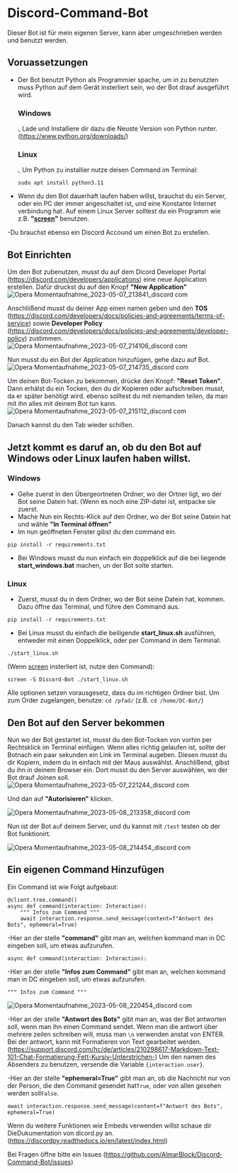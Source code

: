# Discord-Command-Bot
Dieser Bot ist für mein eigenen Server, kann aber umgeschrieben werden und benutzt werden.
## Voruassetzungen

- Der Bot benutzt Python als Programmier spache, um in zu benutzten muss Python auf dem Gerät insterliert sein, wo der Bot drauf ausgeführt wird.

     ### **Windows**

     ◟ Lade und Installiere dir dazu die Neuste Version von Python runter. (https://www.python.org/downloads/)

     ### **Linux**

     ◟ Um Python zu installier nutze deisen Command im Terminal:
        
    ```
    sudo apt install python3.11
    ```
- Wenn du den Bot dauerhaft laufen haben willst, brauchst du ein Server, oder ein PC der immer angeschaltet ist, und eine Konstante Internet verbindung hat. Auf einem Linux Server solltest du ein Programm wie z.B. **"[screen](https://linuxize.com/post/how-to-use-linux-screen/)"** benutzen.

-Du brauchst ebenso ein Discord Accound um einen Bot zu erstellen.
## Bot Einrichten

Um den Bot zubenutzen, musst du auf dem Dicord Developer Portal (https://discord.com/developers/applications) eine neue Application erstellen.
Dafür druckst du auf den Knopf __"New Application"__
![Opera Momentaufnahme_2023-05-07_213841_discord com](https://user-images.githubusercontent.com/98546933/236699138-2125fd6e-71ab-4d40-a76c-9aaf82049cd1.png)

Anschliißend musst du deiner App einen namen geben und den **TOS** (https://discord.com/developers/docs/policies-and-agreements/terms-of-service) sowie **Developer Policy** (https://discord.com/developers/docs/policies-and-agreements/developer-policy) zustimmen.
![Opera Momentaufnahme_2023-05-07_214106_discord com](https://user-images.githubusercontent.com/98546933/236699342-01d16e6c-bf61-4499-bcab-6d53f87e6cea.png)

Nun musst du ein Bot der Application hinzufügen, gehe dazu auf Bot.![Opera Momentaufnahme_2023-05-07_214735_discord com](https://user-images.githubusercontent.com/98546933/236699652-398d7af7-e5db-4545-b10b-646e58a327a1.png)

Um deinen Bot-Tocken zu bekommen, drücke den Knopf: __"Reset Token"__. Dann erhälst du ein Tocken, den du dir Kopieren oder aufschreiben musst, da er später benötigt wird. ebenso solltest du mit niemanden teilen, da man mit ihn alles mit deinem Bot tun kann.
![Opera Momentaufnahme_2023-05-07_215112_discord com](https://user-images.githubusercontent.com/98546933/236699883-4d0664ff-47ec-4287-94de-d7ed08470fd5.png)

Danach kannst du den Tab wieder schißen.
## __Jetzt kommt es daruf an, ob du den Bot auf Windows oder Linux laufen haben willst.__

### **Windows**
- Gehe zuerst in den Übergeortneten Ordner, wo der Ortner ligt, wo der Bot seine Datein hat. (Wenn es noch eine ZIP-datei ist, entpacke sie zuerst.
- Mache Nun ein Rechts-Klick auf den Ordner, wo der Bot seine Datein hat und wähle __"In Terminal öffnen"__
- Im nun geöffneten Fenster gibst du den command ein.
```
pip install -r requirements.txt
```

- Bei Windows musst du nun einfach ein doppelklick auf die bei liegende __**start_windows.bat**__ machen, un der Bot solte starten.

### **Linux**
- Zuerst, musst du in dem Ordner, wo der Bot seine Datein hat, kommen. Dazu öffne das Terminal, und führe den Command  aus.
```
pip install -r requirements.txt
```

- Bei Linux musst du einfach die beiligende __**start_linux.sh**__ ausführen, entweder mit einen Doppelklick, oder per Command in dem Terminal:
```
./start_linux.sh
```
(Wenn [screen](https://linuxize.com/post/how-to-use-linux-screen/) insterliert ist, nutze den Command):
```
screen -S Discord-Bot ./start_linux.sh
```
Alle optionen setzen vorausgesetz, dass du im richtigen Ordner bist. Um zum Order zugelangen, benutze: ```cd /pfad/``` (z.B. ```cd /home/DC-Bot/```)

## Den Bot auf den Server bekommen
Nun wo der Bot gestartet ist, musst du den Bot-Tocken von vorhin per Rechtsklick im Terminal einfügen. Wenn alles richtig gelaufen ist, sollte der Botnach ein paar sekunden ein Link im Terminal augeben. Diesen musst du dir Kopiern, indem du in einfach mit der Maus auswählst. Anschlißend, gibst du ihn in deinem Browser ein. Dort musst du den Server auswählen, wo der Bot drauf Joinen soll.
![Opera Momentaufnahme_2023-05-07_221244_discord com](https://github.com/AlmarBlock/Discord-Command-Bot/assets/98546933/b032482a-23fd-4b21-8f3c-67d4261d899c)


Und dan auf __"Autorisieren"__ klicken.

![Opera Momentaufnahme_2023-05-08_213358_discord com](https://github.com/AlmarBlock/Discord-Command-Bot/assets/98546933/1a0b9ca1-b738-496d-be53-0289d23ded6a)


Nun ist der Bot auf deinem Server, und du kannst mit ```/test``` testen ob der Bot funktionirt.

![Opera Momentaufnahme_2023-05-08_214454_discord com](https://user-images.githubusercontent.com/98546933/236920382-8e507f3a-8280-4001-b860-d11db0472b3e.png)



## Ein eigenen Command Hinzufügen

Ein Command ist wie Folgt aufgebaut:
```
@client.tree.command()
async def command(interaction: Interaction):
    """ Infos zum Command """
    await interaction.response.send_message(content=f"Antwort des Bots", ephemeral=True)
```
-Hier an der stelle __"command"__ gibt man an, welchen kommand man in DC eingeben soll, um etwas aufzurufen.

```async def command(interaction: Interaction):```

-Hier an der stelle __"Infos zum Command"__ gibt man an, welchen kommand man in DC eingeben soll, um etwas aufzurufen.

```""" Infos zum Command """```

![Opera Momentaufnahme_2023-05-08_220454_discord com](https://user-images.githubusercontent.com/98546933/236922900-1a213128-c3a6-402f-abce-fe21e1327fed.png)


-Hier an der stelle __"Antwort des Bots"__ gibt man an, was der Bot antworten soll, wenn man ihn einen Command sendet. Wenn man die antwort über mehrere zeilen schreiben will, muss man ```\n``` verwenden anstat von ENTER. Bei der antwort, kann mit Formatieren von Text gearbeitet werden. (https://support.discord.com/hc/de/articles/210298617-Markdown-Text-101-Chat-Formatierung-Fett-Kursiv-Unterstrichen-) Um den namen des Absenders zu benutzen, versende  die Variable ```{interaction.user}```.

-Hier an der stelle __"ephemeral=True"__ gibt man an, ob die Nachricht nur von der Person, die den Command gesendet hat```True```, oder von allen gesehen werden soll```False```.

```await interaction.response.send_message(content=f"Antwort des Bots", ephemeral=True)```

Wenn du weitere Funktionen wie Embeds verwenden willst schaue dir DieDukumentation von dicord.py an. (https://discordpy.readthedocs.io/en/latest/index.html)

Bei Fragen öffne bitte ein Issues (https://github.com/AlmarBlock/Discord-Command-Bot/issues)

